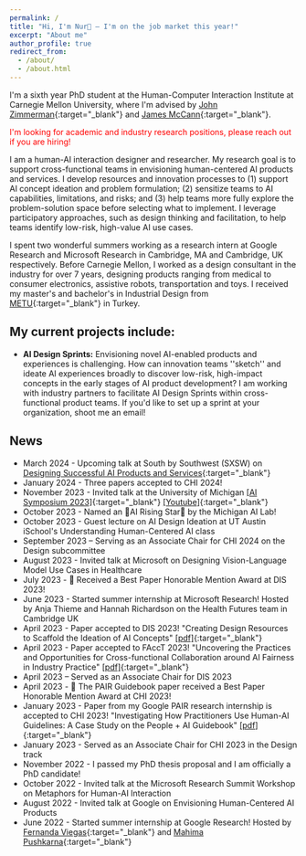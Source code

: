 ```yaml
---
permalink: /
title: "Hi, I'm Nur👋 – I'm on the job market this year!"
excerpt: "About me"
author_profile: true
redirect_from: 
  - /about/
  - /about.html
---
```


I'm a sixth year PhD student at the Human-Computer Interaction Institute at Carnegie Mellon University, where I'm advised by [John Zimmerman](https://www.hcii.cmu.edu/people/john-zimmerman){:target="_blank"} and [James McCann](http://www.cs.cmu.edu/~jmccann/){:target="_blank"}.

<span style="color: red;">I'm looking for academic and industry research positions, please reach out if you are hiring!</span>

I am a human-AI interaction designer and researcher. My research goal is to support cross-functional teams in envisioning human-centered AI products and services. I develop resources and innovation processes to (1) support AI concept ideation and problem formulation; (2) sensitize teams to AI capabilities, limitations, and risks; and (3) help teams more fully explore the problem-solution space before selecting what to implement. I leverage participatory approaches, such as design thinking and facilitation, to help teams identify low-risk, high-value AI use cases.

I spent two wonderful summers working as a research intern at Google Research and Microsoft Research in Cambridge, MA and Cambridge, UK respectively. Before Carnegie Mellon, I worked as a design consultant in the industry for over 7 years, designing products ranging from medical to consumer electronics, assistive robots, transportation and toys. I received my master's and bachelor's in Industrial Design from [METU](https://www.metu.edu.tr/){:target="_blank"} in Turkey.


My current projects include:
------
* **AI Design Sprints:** Envisioning novel AI-enabled products and experiences is challenging. How can innovation teams ''sketch'' and ideate AI experiences broadly to discover low-risk, high-impact concepts in the early stages of AI product development? I am working with industry partners to facilitate AI Design Sprints within cross-functional product teams. If you'd like to set up a sprint at your organization, shoot me an email!
  

## News
* March 2024 - Upcoming talk at South by Southwest (SXSW) on [Designing Successful AI Products and Services](https://panelpicker.sxsw.com/vote/134972){:target="_blank"} 
* January 2024 - Three papers accepted to CHI 2024!
* November 2023 - Invited talk at the University of Michigan [[AI Symposium 2023]](https://ai.engin.umich.edu/events/2023-ai-symposium/){:target="_blank"} [[Youtube]](https://youtu.be/Fo3FtsOrHec?feature=shared&t=792){:target="_blank"} 
* October 2023 - Named an 🌟AI Rising Star🌟 by the Michigan AI Lab!
* October 2023 - Guest lecture on AI Design Ideation at UT Austin iSchool's Understanding Human-Centered AI class
* September 2023 – Serving as an Associate Chair for CHI 2024 on the Design subcommittee
* August 2023 - Invited talk at Microsoft on Designing Vision-Language Model Use Cases in Healthcare
* July 2023 - 🏅 Received a Best Paper Honorable Mention Award at DIS 2023!
* June 2023 - Started summer internship at Microsoft Research! Hosted by Anja Thieme and Hannah Richardson on the Health Futures team in Cambridge UK
* April 2023 - Paper accepted to DIS 2023! "Creating Design Resources to Scaffold the Ideation of AI Concepts" [[pdf]](https://dl.acm.org/doi/pdf/10.1145/3563657.3596058){:target="_blank"}  
* April 2023 - Paper accepted to FAccT 2023! "Uncovering the Practices and Opportunities for Cross-functional Collaboration around AI Fairness in Industry Practice" [[pdf]](https://dl.acm.org/doi/pdf/10.1145/3593013.3594037){:target="_blank"}  
* April 2023 – Served as an Associate Chair for DIS 2023
* April 2023 - 🏅 The PAIR Guidebook paper received a Best Paper Honorable Mention Award at CHI 2023!
* January 2023 - Paper from my Google PAIR research internship is accepted to CHI 2023! "Investigating How Practitioners Use Human-AI Guidelines: A Case Study on the People + AI Guidebook" [[pdf]](https://dl.acm.org/doi/pdf/10.1145/3544548.3580900){:target="_blank"}  
* January 2023 - Served as an Associate Chair for CHI 2023 in the Design track
* November 2022 - I passed my PhD thesis proposal and I am officially a PhD candidate!
* October 2022 - Invited talk at the Microsoft Research Summit Workshop on Metaphors for Human-AI Interaction 
* August 2022 - Invited talk at Google on Envisioning Human-Centered AI Products
* June 2022 - Started summer internship at Google Research! Hosted by [Fernanda Viegas](http://www.fernandaviegas.com/){:target="_blank"} and [Mahima Pushkarna](https://mahimapushkarna.com/){:target="_blank"}
